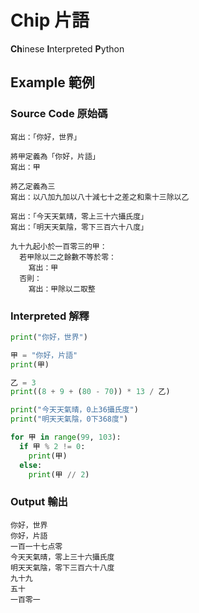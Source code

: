 # Chip 片語

**Ch**inese **I**nterpreted **P**ython

## Example 範例

### Source Code 原始碼

```chip
寫出：「你好，世界」

將甲定義為「你好，片語」
寫出：甲

將乙定義為三
寫出：以八加九加以八十減七十之差之和乘十三除以乙

寫出：「今天天氣晴，零上三十六攝氏度」
寫出：「明天天氣陰，零下三百六十八度」

九十九起小於一百零三的甲：
  若甲除以二之餘數不等於零：
    寫出：甲
  否則：
    寫出：甲除以二取整
```

### Interpreted 解釋

```python
print("你好，世界")

甲 = "你好，片語"
print(甲)

乙 = 3
print((8 + 9 + (80 - 70)) * 13 / 乙)

print("今天天氣晴，0上36攝氏度")
print("明天天氣陰，0下368度")

for 甲 in range(99, 103):
  if 甲 % 2 != 0:
    print(甲)
  else:
    print(甲 // 2)
```

### Output 輸出

```text
你好，世界
你好，片語
一百一十七点零
今天天氣晴，零上三十六攝氏度
明天天氣陰，零下三百六十八度
九十九
五十
一百零一
```
